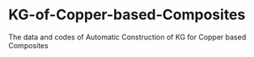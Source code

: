 # KG-of-Copper-based-Composites
The data and codes of Automatic Construction of KG for Copper based Composites
